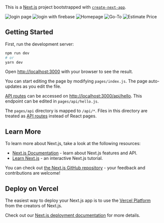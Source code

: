 This is a [Next.js](https://nextjs.org/) project bootstrapped with [`create-next-app`](https://github.com/vercel/next.js/tree/canary/packages/create-next-app).

![login page](https://user-images.githubusercontent.com/43845318/185791834-c3c45fae-9d93-41a9-8212-61b97d66b02c.png)
![login with firebase](https://user-images.githubusercontent.com/43845318/185791842-1a46b72d-b7f7-41d9-bdb1-62e1137dce6b.png)
![Homepage](https://user-images.githubusercontent.com/43845318/185791847-49f021eb-050f-4e24-b9d5-e348571b1f93.png)
![Go-To](https://user-images.githubusercontent.com/43845318/185791851-6a2d4303-bad3-4097-affb-3f4dba3e6e8a.png)
![Estimate Price](https://user-images.githubusercontent.com/43845318/185791855-8ee28e56-56b5-45ed-9d35-4474b2707eff.png)





## Getting Started

First, run the development server:

```bash
npm run dev
# or
yarn dev
```

Open [http://localhost:3000](http://localhost:3000) with your browser to see the result.

You can start editing the page by modifying `pages/index.js`. The page auto-updates as you edit the file.

[API routes](https://nextjs.org/docs/api-routes/introduction) can be accessed on [http://localhost:3000/api/hello](http://localhost:3000/api/hello). This endpoint can be edited in `pages/api/hello.js`.

The `pages/api` directory is mapped to `/api/*`. Files in this directory are treated as [API routes](https://nextjs.org/docs/api-routes/introduction) instead of React pages.

## Learn More

To learn more about Next.js, take a look at the following resources:

- [Next.js Documentation](https://nextjs.org/docs) - learn about Next.js features and API.
- [Learn Next.js](https://nextjs.org/learn) - an interactive Next.js tutorial.

You can check out [the Next.js GitHub repository](https://github.com/vercel/next.js/) - your feedback and contributions are welcome!

## Deploy on Vercel

The easiest way to deploy your Next.js app is to use the [Vercel Platform](https://vercel.com/new?utm_medium=default-template&filter=next.js&utm_source=create-next-app&utm_campaign=create-next-app-readme) from the creators of Next.js.

Check out our [Next.js deployment documentation](https://nextjs.org/docs/deployment) for more details.
